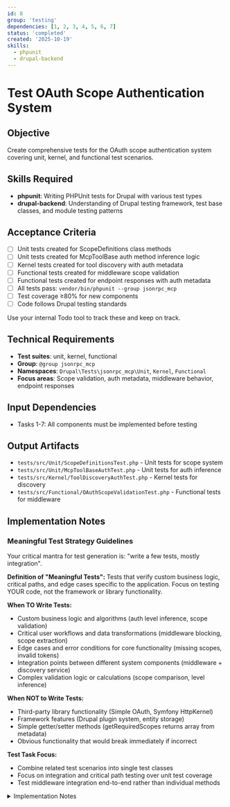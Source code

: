 ```yaml
---
id: 8
group: 'testing'
dependencies: [1, 2, 3, 4, 5, 6, 7]
status: 'completed'
created: '2025-10-19'
skills:
  - phpunit
  - drupal-backend
---
```


# Test OAuth Scope Authentication System

## Objective

Create comprehensive tests for the OAuth scope authentication system covering unit, kernel, and functional test scenarios.

## Skills Required

- **phpunit**: Writing PHPUnit tests for Drupal with various test types
- **drupal-backend**: Understanding of Drupal testing framework, test base classes, and module testing patterns

## Acceptance Criteria

- [ ] Unit tests created for ScopeDefinitions class methods
- [ ] Unit tests created for McpToolBase auth method inference logic
- [ ] Kernel tests created for tool discovery with auth metadata
- [ ] Functional tests created for middleware scope validation
- [ ] Functional tests created for endpoint responses with auth metadata
- [ ] All tests pass: `vendor/bin/phpunit --group jsonrpc_mcp`
- [ ] Test coverage ≥80% for new components
- [ ] Code follows Drupal testing standards

Use your internal Todo tool to track these and keep on track.

## Technical Requirements

- **Test suites**: unit, kernel, functional
- **Group**: `@group jsonrpc_mcp`
- **Namespaces**: `Drupal\Tests\jsonrpc_mcp\Unit`, `Kernel`, `Functional`
- **Focus areas**: Scope validation, auth metadata, middleware behavior, endpoint responses

## Input Dependencies

- Tasks 1-7: All components must be implemented before testing

## Output Artifacts

- `tests/src/Unit/ScopeDefinitionsTest.php` - Unit tests for scope system
- `tests/src/Unit/McpToolBaseAuthTest.php` - Unit tests for auth inference
- `tests/src/Kernel/ToolDiscoveryAuthTest.php` - Kernel tests for discovery
- `tests/src/Functional/OAuthScopeValidationTest.php` - Functional tests for middleware

## Implementation Notes

### Meaningful Test Strategy Guidelines

Your critical mantra for test generation is: "write a few tests, mostly integration".

**Definition of "Meaningful Tests":**
Tests that verify custom business logic, critical paths, and edge cases specific to the application. Focus on testing YOUR code, not the framework or library functionality.

**When TO Write Tests:**

- Custom business logic and algorithms (auth level inference, scope validation)
- Critical user workflows and data transformations (middleware blocking, scope extraction)
- Edge cases and error conditions for core functionality (missing scopes, invalid tokens)
- Integration points between different system components (middleware + discovery service)
- Complex validation logic or calculations (scope comparison, level inference)

**When NOT to Write Tests:**

- Third-party library functionality (Simple OAuth, Symfony HttpKernel)
- Framework features (Drupal plugin system, entity storage)
- Simple getter/setter methods (getRequiredScopes returns array from metadata)
- Obvious functionality that would break immediately if incorrect

**Test Task Focus:**

- Combine related test scenarios into single test classes
- Focus on integration and critical path testing over unit test coverage
- Test middleware integration end-to-end rather than individual methods

<details>
<summary>Implementation Notes</summary>

### Test 1: Unit Tests for ScopeDefinitions

**File**: `tests/src/Unit/ScopeDefinitionsTest.php`

```php
<?php

namespace Drupal\Tests\jsonrpc_mcp\Unit;

use Drupal\jsonrpc_mcp\OAuth\ScopeDefinitions;
use Drupal\Tests\UnitTestCase;

/**
 * Tests for OAuth scope definitions.
 *
 * @group jsonrpc_mcp
 */
class ScopeDefinitionsTest extends UnitTestCase {

  /**
   * Tests getScopes returns all defined scopes.
   */
  public function testGetScopes() {
    $scopes = ScopeDefinitions::getScopes();

    $this->assertIsArray($scopes);
    $this->assertCount(8, $scopes);
    $this->assertArrayHasKey('profile', $scopes);
    $this->assertArrayHasKey('content:read', $scopes);

    // Verify structure.
    $this->assertArrayHasKey('label', $scopes['profile']);
    $this->assertArrayHasKey('description', $scopes['profile']);
  }

  /**
   * Tests isValid with valid and invalid scopes.
   */
  public function testIsValid() {
    $this->assertTrue(ScopeDefinitions::isValid('profile'));
    $this->assertTrue(ScopeDefinitions::isValid('content:read'));
    $this->assertFalse(ScopeDefinitions::isValid('invalid:scope'));
    $this->assertFalse(ScopeDefinitions::isValid(''));
  }

  /**
   * Tests getScopeInfo returns correct data.
   */
  public function testGetScopeInfo() {
    $info = ScopeDefinitions::getScopeInfo('content:read');

    $this->assertIsArray($info);
    $this->assertEquals('Read Content', $info['label']);
    $this->assertStringContainsString('Read access', $info['description']);

    // Test invalid scope.
    $this->assertNull(ScopeDefinitions::getScopeInfo('invalid'));
  }

}
```

### Test 2: Unit Tests for Auth Level Inference

**File**: `tests/src/Unit/McpToolBaseAuthTest.php`

Test the complex inference logic:

- No auth metadata → level 'none'
- Auth with scopes, no level → inferred 'required'
- Auth with explicit level → use explicit
- Auth with empty scopes → level 'none'

### Test 3: Kernel Tests for Tool Discovery

**File**: `tests/src/Kernel/ToolDiscoveryAuthTest.php`

Test that:

- Tool discovery service finds tools with auth metadata
- Auth metadata is properly extracted from plugin definitions
- Tools without auth metadata return null

### Test 4: Functional Tests for Middleware

**File**: `tests/src/Functional/OAuthScopeValidationTest.php`

Test end-to-end scenarios:

- Tool with required scopes + valid token → pass through
- Tool with required scopes + missing scopes → 403 error
- Tool with required scopes + no token → 403 error
- Tool with level 'none' + no token → pass through
- Error response includes required_scopes, missing_scopes, current_scopes

### Test 5: Functional Tests for Endpoint Responses

**File**: `tests/src/Functional/ToolListAuthMetadataTest.php`

Test that:

- `/mcp/tools/list` includes auth metadata in annotations
- Tools without auth don't have auth annotation
- Auth metadata structure matches MCP specification

### Running Tests

```bash
# All OAuth scope tests
vendor/bin/phpunit --group jsonrpc_mcp

# Specific test suite
vendor/bin/phpunit tests/src/Unit/ScopeDefinitionsTest.php

# With coverage
vendor/bin/phpunit --group jsonrpc_mcp --coverage-html coverage/
```

### Coverage Targets

Aim for ≥80% coverage on:

- `src/OAuth/ScopeDefinitions.php` - 100% (simple class)
- `src/Plugin/McpToolBase.php` - 90% (auth methods)
- `src/Middleware/OAuthScopeValidator.php` - 85% (middleware logic)

Don't obsess over 100% coverage; focus on meaningful tests that catch real bugs.

### Verification

After implementation:

1. Run all tests: `vendor/bin/phpunit --group jsonrpc_mcp`
2. Check coverage: `vendor/bin/phpunit --group jsonrpc_mcp --coverage-text`
3. Verify tests follow Drupal standards: `vendor/bin/phpcs --standard=Drupal,DrupalPractice tests/`
4. Ensure all success criteria from plan are validated by tests
</details>
